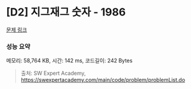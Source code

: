 # [D2] 지그재그 숫자 - 1986 

[문제 링크](https://swexpertacademy.com/main/code/problem/problemDetail.do?contestProbId=AV5PxmBqAe8DFAUq) 

### 성능 요약

메모리: 58,764 KB, 시간: 142 ms, 코드길이: 242 Bytes



> 출처: SW Expert Academy, https://swexpertacademy.com/main/code/problem/problemList.do